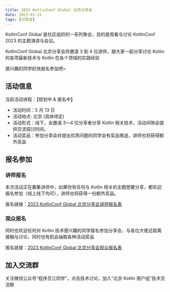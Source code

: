 ```yaml
---
title: 2023 KotlinConf Global 北京分享会
date: 2023-01-31
tags: [分享会]
---
```


KotlinConf Global 是社区组织的一系列聚会，目的是观看与讨论 KotlinConf 2023 的主题演讲与会议。

KotlinConf Global 北京分享会将邀请 3 到 4 位讲师，跟大家一起分享讨论 Kotlin 的各项最新技术与 Kotlin 在各个领域的实践经验

感兴趣的同学赶快报名参加吧~

## 活动信息
当前活动进程：【规划中 & 报名中】

- 活动时间：5 月 13 日
- 活动地点: 北京 (具体待定)
- 活动形式：线下，会邀请 3～4 位分享者分享 Kotlin 相关技术，活动间隙会提供交流探讨时间。
- 活动奖品：参加分享会并提出优质问题的同学会有奖品赠送，讲师也将获得额外奖品

## 报名参加
### 讲师报名
本次活动正在募集讲师中，如果你有任何与 Kotlin 相关的主题想要分享，都欢迎报名参加（线上线下均可），讲师也将获得一份额外奖品。

报名链接：[2023 KotlinConf Global 北京分享会讲师报名表](https://shimo.im/forms/ZzkLVo9jLyuX143Q/fill)

### 观众报名
同时也欢迎任何对 Kotlin 技术感兴趣的同学报名参加分享会，与各位大佬近距离接触与讨论，同时也有机会抽取各种活动奖品

报名链接：[2023 KotlinConf Global 北京分享会观众报名表](https://shimo.im/forms/m5kv9ag7QJuPr1qX/fill)

## 加入交流群
关注微信公众号“程序员江同学”，点击技术讨论，加入“北京 Kotlin 用户组”技术交流群
